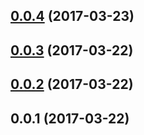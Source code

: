 <a name="0.0.4"></a>
## [0.0.4](https://github.com/neptunjs/react-parcoords/compare/v0.0.3...v0.0.4) (2017-03-23)



<a name="0.0.3"></a>
## [0.0.3](https://github.com/neptunjs/react-parcoords/compare/v0.0.2...v0.0.3) (2017-03-22)



<a name="0.0.2"></a>
## [0.0.2](https://github.com/neptunjs/react-parcoords/compare/v0.0.1...v0.0.2) (2017-03-22)



<a name="0.0.1"></a>
## 0.0.1 (2017-03-22)




